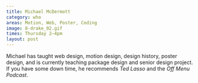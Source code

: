 ```yaml
---
title: Michael McDermott
category: who
areas: Motion, Web, Poster, Coding
image: 8-drake_02.gif
times: Thursday 2–4pm
layout: post
---
```

Michael has taught web design, motion design, design history, poster design, and is currently teaching package design and senior design project. If you have some down time, he recommends _Ted Lasso_ and the _Off Menu Podcast_.
